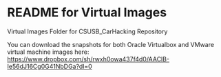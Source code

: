 # README for Virtual Images
Virtual Images Folder for CSUSB_CarHacking Repository


You can download the snapshots for both Oracle Virtualbox and VMware virtual machine images here: https://www.dropbox.com/sh/rwxh0owa437f4d0/AAClB-Ie56dJ16Cg0G41NbDGa?dl=0


